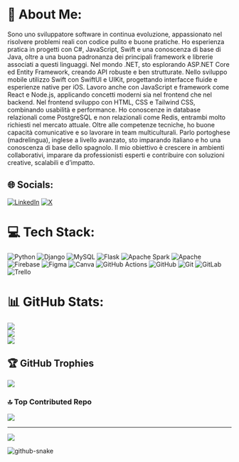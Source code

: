 # 💫 About Me:
Sono uno sviluppatore software in continua evoluzione, appassionato nel risolvere problemi reali con codice pulito e buone pratiche. Ho esperienza pratica in progetti con C#, JavaScript, Swift e una conoscenza di base di Java, oltre a una buona padronanza dei principali framework e librerie associati a questi linguaggi.
Nel mondo .NET, sto esplorando ASP.NET Core ed Entity Framework, creando API robuste e ben strutturate. Nello sviluppo mobile utilizzo Swift con SwiftUI e UIKit, progettando interfacce fluide e esperienze native per iOS. Lavoro anche con JavaScript e framework come React e Node.js, applicando concetti moderni sia nel frontend che nel backend.
Nel frontend sviluppo con HTML, CSS e Tailwind CSS, combinando usabilità e performance. Ho conoscenze in database relazionali come PostgreSQL e non relazionali come Redis, entrambi molto richiesti nel mercato attuale.
Oltre alle competenze tecniche, ho buone capacità comunicative e so lavorare in team multiculturali. Parlo portoghese (madrelingua), inglese a livello avanzato, sto imparando italiano e ho una conoscenza di base dello spagnolo.
Il mio obiettivo è crescere in ambienti collaborativi, imparare da professionisti esperti e contribuire con soluzioni creative, scalabili e d’impatto.


## 🌐 Socials:
[![LinkedIn](https://img.shields.io/badge/LinkedIn-%230077B5.svg?logo=linkedin&logoColor=white)](https://www.linkedin.com/in/leandro-r-alexandre/) 
[![X](https://img.shields.io/badge/X-black.svg?logo=X&logoColor=white)](https://x.com/cuscoDev) 

# 💻 Tech Stack:
![Python](https://img.shields.io/badge/python-3670A0?style=for-the-badge&logo=python&logoColor=ffdd54) ![Django](https://img.shields.io/badge/django-%23092E20.svg?style=for-the-badge&logo=django&logoColor=white) ![MySQL](https://img.shields.io/badge/mysql-4479A1.svg?style=for-the-badge&logo=mysql&logoColor=white) ![Flask](https://img.shields.io/badge/flask-%23000.svg?style=for-the-badge&logo=flask&logoColor=white) ![Apache Spark](https://img.shields.io/badge/Apache%20Spark-FDEE21?style=for-the-badge&logo=apachespark&logoColor=black) ![Apache](https://img.shields.io/badge/apache-%23D42029.svg?style=for-the-badge&logo=apache&logoColor=white) ![Firebase](https://img.shields.io/badge/firebase-a08021?style=for-the-badge&logo=firebase&logoColor=ffcd34) ![Figma](https://img.shields.io/badge/figma-%23F24E1E.svg?style=for-the-badge&logo=figma&logoColor=white) ![Canva](https://img.shields.io/badge/Canva-%2300C4CC.svg?style=for-the-badge&logo=Canva&logoColor=white) ![GitHub Actions](https://img.shields.io/badge/github%20actions-%232671E5.svg?style=for-the-badge&logo=githubactions&logoColor=white) ![GitHub](https://img.shields.io/badge/github-%23121011.svg?style=for-the-badge&logo=github&logoColor=white) ![Git](https://img.shields.io/badge/git-%23F05033.svg?style=for-the-badge&logo=git&logoColor=white) ![GitLab](https://img.shields.io/badge/gitlab-%23181717.svg?style=for-the-badge&logo=gitlab&logoColor=white) ![Trello](https://img.shields.io/badge/Trello-%23026AA7.svg?style=for-the-badge&logo=Trello&logoColor=white)
# 📊 GitHub Stats:
![](https://github-readme-stats.vercel.app/api?username=softwareLeandro&theme=dark&hide_border=false&include_all_commits=true&count_private=true)<br/>
![](https://nirzak-streak-stats.vercel.app/?user=softwareLeandro&theme=dark&hide_border=false)<br/>
![](https://github-readme-stats.vercel.app/api/top-langs/?username=softwareLeandro&theme=dark&hide_border=false&include_all_commits=true&count_private=true&layout=compact)

## 🏆 GitHub Trophies
![](https://github-profile-trophy.vercel.app/?username=softwareLeandro&theme=radical&no-frame=false&no-bg=true&margin-w=4)

### 🔝 Top Contributed Repo
![](https://github-contributor-stats.vercel.app/api?username=softwareLeandro&limit=5&theme=dark&combine_all_yearly_contributions=true)

---
[![](https://visitcount.itsvg.in/api?id=softwareLeandro&icon=6&color=1)](https://visitcount.itsvg.in)

<!-- Proudly created with GPRM ( https://gprm.itsvg.in ) -->

<picture>
  <source media="(prefers-color-scheme: dark)" srcset="https://raw.githubusercontent.com/tobiasmeyhoefer/tobiasmeyhoefer/output/github-snake-dark.svg" />
  <source media="(prefers-color-scheme: light)" srcset="https://raw.githubusercontent.com/tobiasmeyhoefer/tobiasmeyhoefer/output/github-snake.svg" />
  <img alt="github-snake" src="https://raw.githubusercontent.com/tobiasmeyhoefer/tobiasmeyhoefer/output/github-snake.svg" />
</picture>
